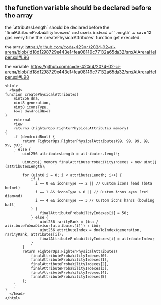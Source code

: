 
## the function variable should be declared before the array

the ´attributesLength´ should be declared before the ´finalAttributeProbabilityIndexes´ and use is instead of ´.length´ to save 12 gas every time the ´createPhysicalAttributes´ function get executed.

the array:
https://github.com/code-423n4/2024-02-ai-arena/blob/1d18d1298729e443e14fea08149c77182a65da32/src/AiArenaHelper.sol#L96

the variable:
https://github.com/code-423n4/2024-02-ai-arena/blob/1d18d1298729e443e14fea08149c77182a65da32/src/AiArenaHelper.sol#L98

    <html>
      <head>
    function createPhysicalAttributes(
        uint256 dna, 
        uint8 generation, 
        uint8 iconsType, 
        bool dendroidBool
    ) 
        external 
        view 
        returns (FighterOps.FighterPhysicalAttributes memory) 
    {
        if (dendroidBool) {
            return FighterOps.FighterPhysicalAttributes(99, 99, 99, 99, 99, 99);
        } else {
            uint256 attributesLength = attributes.length;

            uint256[] memory finalAttributeProbabilityIndexes = new uint[](attributesLength);

            for (uint8 i = 0; i < attributesLength; i++) {
                if (
                  i == 0 && iconsType == 2 || // Custom icons head (beta helmet)
                  i == 1 && iconsType > 0 || // Custom icons eyes (red diamond)
                  i == 4 && iconsType == 3 // Custom icons hands (bowling ball)
                ) {
                    finalAttributeProbabilityIndexes[i] = 50;
                } else {
                    uint256 rarityRank = (dna / attributeToDnaDivisor[attributes[i]]) % 100;
                    uint256 attributeIndex = dnaToIndex(generation, rarityRank, attributes[i]);
                    finalAttributeProbabilityIndexes[i] = attributeIndex;
                }
            }
            return FighterOps.FighterPhysicalAttributes(
                finalAttributeProbabilityIndexes[0],
                finalAttributeProbabilityIndexes[1],
                finalAttributeProbabilityIndexes[2],
                finalAttributeProbabilityIndexes[3],
                finalAttributeProbabilityIndexes[4],
                finalAttributeProbabilityIndexes[5]
            );
        }
    }
      </head>
    </html>